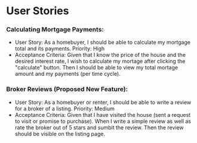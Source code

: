 # User Stories

### Calculating Mortgage Payments:
- User Story: As a homebuyer, I should be able to calculate my mortgage total and its payments. Priority: High
- Acceptance Criteria: Given that I know the price of the house and the desired interest rate, I wish to calculate my mortage after clicking the "calculate" button. Then I should be able to view my total mortage amount and my payments (per time cycle).

### Broker Reviews (Proposed New Feature):
- User Story: As a homebuyer or renter, I should be able to write a review for a broker of a listing. Priority: Medium
- Acceptance Criteria: Given that I have visited the house (sent a request to visit or promise to purchase). When I write a simple review as well as rate the broker out of 5 stars and sumbit the review. Then the review should be visible on the listing page.


